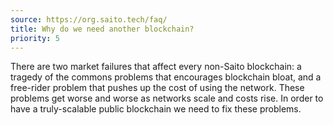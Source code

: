 ```yaml
---
source: https://org.saito.tech/faq/
title: Why do we need another blockchain?
priority: 5
---
```


There are two market failures that affect every non-Saito blockchain: a tragedy of the commons problems that encourages blockchain bloat, and a free-rider problem that pushes up the cost of using the network. These problems get worse and worse as networks scale and costs rise. In order to have a truly-scalable public blockchain we need to fix these problems.

